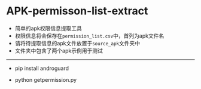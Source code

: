 # APK-permisson-list-extract
- 简单的apk权限信息提取工具
- 权限信息将会保存在```permission_list.csv```中，首列为apk文件名
- 请将待提取信息的apk文件放置于```source_apk```文件夹中
- 文件夹中包含了两个apk示例用于测试

---

- pip install androguard

- python getpermission.py

